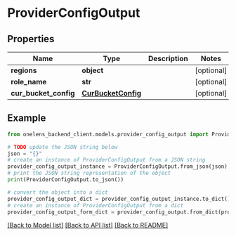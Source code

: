 # ProviderConfigOutput


## Properties

Name | Type | Description | Notes
------------ | ------------- | ------------- | -------------
**regions** | **object** |  | [optional] 
**role_name** | **str** |  | [optional] 
**cur_bucket_config** | [**CurBucketConfig**](CurBucketConfig.md) |  | [optional] 

## Example

```python
from onelens_backend_client.models.provider_config_output import ProviderConfigOutput

# TODO update the JSON string below
json = "{}"
# create an instance of ProviderConfigOutput from a JSON string
provider_config_output_instance = ProviderConfigOutput.from_json(json)
# print the JSON string representation of the object
print(ProviderConfigOutput.to_json())

# convert the object into a dict
provider_config_output_dict = provider_config_output_instance.to_dict()
# create an instance of ProviderConfigOutput from a dict
provider_config_output_form_dict = provider_config_output.from_dict(provider_config_output_dict)
```
[[Back to Model list]](../README.md#documentation-for-models) [[Back to API list]](../README.md#documentation-for-api-endpoints) [[Back to README]](../README.md)


